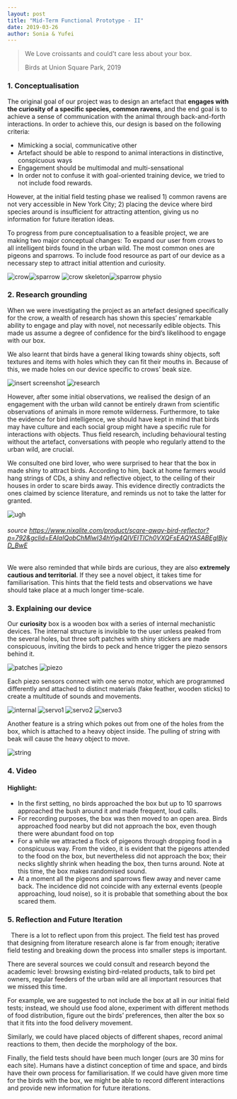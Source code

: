 ```yaml
---
layout: post
title: "Mid-Term Functional Prototype - II"
date: 2019-03-26
author: Sonia & Yufei
---
```


> We Love croissants and could't care less about your box.
> 
> Birds at Union Square Park, 2019


### 1. Conceptualisation

The original goal of our project was to design an artefact that **engages with the curiosity of a specific species, common ravens**, and the end goal is to achieve a sense of communication with the animal through back-and-forth interactions. In order to achieve this, our design is based on the following criteria:

- Mimicking a social, communicative other
- Artefact should be able to respond to animal interactions in distinctive, conspicuous ways
- Engagement should be multimodal and multi-sensational
- In order not to confuse it with goal-oriented training device, we tried to not include food rewards.

However, at the initial field testing phase we realised 1) common ravens are not very accessible in New York City; 2) placing the device where bird species around is insufficient for attracting attention, giving us no information for future iteration ideas.

To progress from pure conceptualisation to a feasible project, we are making two major conceptual changes:
To expand our user from crows to all intelligent birds found in the urban wild. The most common ones are pigeons and sparrows. 
To include food resource as part of our device as a necessary step to attract initial attention and curiosity.

![crow](/crow_ball_play.png)![sparrow](/house-sparrow.jpg)
![crow skeleton](/crow_skeleton_diagram.png)![sparrow physio](/sparrow_physicology.bmp)

### 2. Research grounding

When we were investigating the project as an artefact designed specifically for the crow, a wealth of research has shown this species’ remarkable ability to engage and play with novel, not necessarily edible objects. This made us assume a degree of confidence for the bird’s likelihood to engage with our box.

We also learnt that birds have a general liking towards shiny objects, soft textures and items with holes which they can fit their mouths in. Because of this, we made holes on our device specific to crows’ beak size.

![insert screenshot](/Crow_research_Objects.png)
![research](/Crow_research_stimuli.png)

However, after some initial observations, we realised the design of an engagement with the urban wild cannot be entirely drawn from scientific observations of animals in more remote wilderness. Furthermore, to take the evidence for bird intelligence, we should have kept in mind that birds may have culture and each social group might have a specific rule for interactions with objects. Thus field research, including behavioural testing without the artefact, conversations with people who regularly attend to the urban wild, are crucial.

We consulted one bird lover, who were surprised to hear that the box in made shiny to attract birds. According to him, back at home farmers would hang strings of CDs, a shiny and reflective object, to the ceiling of their houses in order to scare birds away. This evidence directly contradicts the ones claimed by science literature, and reminds us not to take the latter for granted.

![ugh](/bird_scaring_device.png)
###### source https://www.nixalite.com/product/scare-away-bird-reflector?p=792&gclid=EAIaIQobChMIwI34hYig4QIVEITICh0VXQFsEAQYASABEgIBjvD_BwE

We were also reminded that while birds are curious, they are also **extremely cautious and territorial**. If they see a novel object, it takes time for familiarisation. This hints that the field tests and observations we have should take place at a much longer time-scale. 

### 3. Explaining our device

Our **curiosity** box is a wooden box with a series of internal mechanistic devices. The internal structure is invisible to the user unless peaked from the several holes, but three soft patches with shiny stickers are made conspicuous, inviting the birds to peck and hence trigger the piezo sensors behind it. 

![patches](/curiosity_box_patches.JPG)
![piezo](/curiosity_box_piezo.JPG)

Each piezo sensors connect with one servo motor, which are programmed differently and attached to distinct materials (fake feather, wooden sticks) to create a multitude of sounds and movements.

![internal](/curiosity_box_internal.JPG)
![servo1](/curiosity_box_beak.JPG)
![servo2](/curiosity_box_feather.JPG)
![servo3](/curiosity_box_feet.JPG)

Another feature is a string which pokes out from one of the holes from the box, which is attached to a heavy object inside. The pulling of string with beak will cause the heavy object to move.

![string](/curiosity_box_string.JPG)


### 4. Video

#### Highlight:

- In the first setting, no birds approached the box but up to 10 sparrows approached the bush around it and made frequent, loud calls.
- For recording purposes, the box was then moved to an open area. Birds approached food nearby but did not approach the box, even though there were abundant food on top
- For a while we attracted a flock of pigeons through dropping food in a conspicuous way. From the video, it is evident that the pigeons attended to the food on the box, but nevertheless did not approach the box; their necks slightly shrink when heading the box, then turns around. Note at this time, the box makes randomised sound.
- At a moment all the pigeons and sparrows flew away and never came back. The incidence did not coincide with any external events (people approaching, loud noise), so it is probable that something about the box scared them.

### 5. Reflection and Future Iteration
 
There is a lot to reflect upon from this project. The field test has proved that designing from literature research alone is far from enough; iterative field testing and breaking down the process into smaller steps is important. 

There are several sources we could consult and research beyond the academic level: browsing existing bird-related products, talk to bird pet owners, regular feeders of the urban wild are all important resources that we missed this time.

For example, we are suggested to not include the box at all in our initial field tests; instead, we should use food alone, experiment with different methods of food distribution, figure out the birds’ preferences, then alter the box so that it fits into the food delivery movement. 

Similarly, we could have placed objects of different shapes, record animal reactions to them, then decide the morphology of the box. 

Finally, the field tests should have been much longer (ours are 30 mins for each site). Humans have a distinct conception of time and space, and birds have their own process for familiarisation. If we could have given more time for the birds with the box, we might be able to record different interactions and provide new information for future iterations. 

